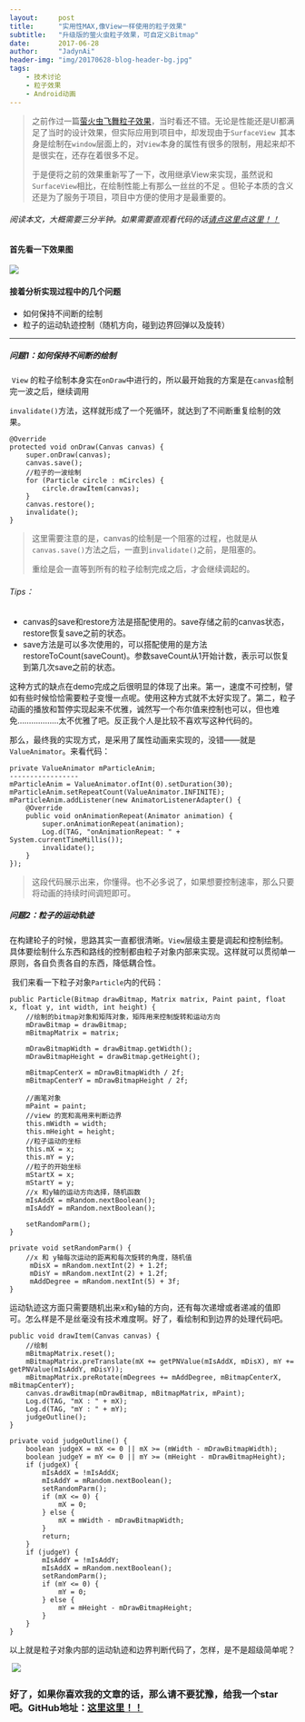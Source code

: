 ```yaml
---
layout:     post
title:      "实用性MAX,像View一样使用的粒子效果"
subtitle:   "升级版的萤火虫粒子效果，可自定义Bitmap"
date:       2017-06-28
author:     "JadynAi"
header-img: "img/20170628-blog-header-bg.jpg"
tags:
    - 技术讨论
    - 粒子效果
    - Android动画
---
```


> 之前作过一篇[萤火虫飞舞粒子效果](http://ailoli.me/2017/05/03/Android%E7%B2%92%E5%AD%90%E7%89%B9%E6%95%88%E4%B9%8B-%E8%90%A4%E7%81%AB%E8%99%AB%E9%A3%9E%E8%88%9E%E6%95%88%E6%9E%9C/)，当时看还不错。无论是性能还是UI都满足了当时的设计效果，但实际应用到项目中，却发现由于`SurfaceView `其本身是绘制在`window`层面上的，对`View`本身的属性有很多的限制，用起来却不是很实在，还存在着很多不足。
>
> 于是便将之前的效果重新写了一下，改用继承View来实现，虽然说和`SurfaceView`相比，在绘制性能上有那么一丝丝的不足 。但轮子本质的含义还是为了服务于项目，项目中方便的使用才是最重要的。

###### *阅读本文，大概需要三分半钟。如果需要直观看代码的话*[请点这里点这里！！](https://github.com/JadynAi/Particle)

#### 首先看一下效果图

![](http://ailoli.me/img/20170628-blog_particle.gif)

#### 接着分析实现过程中的几个问题

- 如何保持不间断的绘制
- 粒子的运动轨迹控制（随机方向，碰到边界回弹以及旋转）

---

##### 问题1：如何保持不间断的绘制

​       `View` 的粒子绘制本身实在`onDraw`中进行的，所以最开始我的方案是在`canvas`绘制完一波之后，继续调用

`invalidate()`方法，这样就形成了一个死循环，就达到了不间断重复绘制的效果。

```
@Override
protected void onDraw(Canvas canvas) {
    super.onDraw(canvas);
    canvas.save();
    //粒子的一波绘制
    for (Particle circle : mCircles) {
        circle.drawItem(canvas);
    }
    canvas.restore();
    invalidate();
}
```

> 这里需要注意的是，canvas的绘制是一个阻塞的过程，也就是从`canvas.save()`方法之后，一直到`invalidate()`之前，是阻塞的。
>
> 重绘是会一直等到所有的粒子绘制完成之后，才会继续调起的。

###### Tips：

- canvas的save和restore方法是搭配使用的。save存储之前的canvas状态，restore恢复save之前的状态。
- save方法是可以多次使用的，可以搭配使用的是方法restoreToCount(saveCount)。参数saveCount从1开始计数，表示可以恢复到第几次save之前的状态。

​      这种方式的缺点在demo完成之后很明显的体现了出来。第一，速度不可控制，譬如有些时候恰恰需要粒子变慢一点呢。使用这种方式就不太好实现了。第二，粒子动画的播放和暂停实现起来不优雅，诚然写一个布尔值来控制也可以，但也难免………………太不优雅了吧。反正我个人是比较不喜欢写这种代码的。

​      那么，最终我的实现方式，是采用了属性动画来实现的，没错——就是`ValueAnimator`。来看代码：

```
private ValueAnimator mParticleAnim;
-----------------
mParticleAnim = ValueAnimator.ofInt(0).setDuration(30);
mParticleAnim.setRepeatCount(ValueAnimator.INFINITE);
mParticleAnim.addListener(new AnimatorListenerAdapter() {
    @Override
    public void onAnimationRepeat(Animator animation) {
        super.onAnimationRepeat(animation);
        Log.d(TAG, "onAnimationRepeat: " + System.currentTimeMillis());
        invalidate();
    }
});
```

> 这段代码展示出来，你懂得。也不必多说了，如果想要控制速率，那么只要将动画的持续时间调短即可。

##### 问题2：粒子的运动轨迹

​       在构建轮子的时候，思路其实一直都很清晰。`View`层级主要是调起和控制绘制。具体要绘制什么东西和路线的控制都由粒子对象内部来实现。这样就可以贯彻单一原则，各自负责各自的东西，降低耦合性。

​       我们来看一下粒子对象`Particle`内的代码：

```
public Particle(Bitmap drawBitmap, Matrix matrix, Paint paint, float x, float y, int width, int height) {
	//绘制的bitmap对象和矩阵对象，矩阵用来控制旋转和运动方向
    mDrawBitmap = drawBitmap;
    mBitmapMatrix = matrix;

    mDrawBitmapWidth = drawBitmap.getWidth();
    mDrawBitmapHeight = drawBitmap.getHeight();

    mBitmapCenterX = mDrawBitmapWidth / 2f;
    mBitmapCenterY = mDrawBitmapHeight / 2f;

	//画笔对象
    mPaint = paint;
	//view 的宽和高用来判断边界
    this.mWidth = width;
    this.mHeight = height;
    //粒子运动的坐标
    this.mX = x;
    this.mY = y;
	//粒子的开始坐标
    mStartX = x;
    mStartY = y;
	//x 和y轴的运动方向选择，随机函数
    mIsAddX = mRandom.nextBoolean();
    mIsAddY = mRandom.nextBoolean();

    setRandomParm();
}

private void setRandomParm() {
	//x 和 y轴每次运动的距离和每次旋转的角度，随机值
     mDisX = mRandom.nextInt(2) + 1.2f;
     mDisY = mRandom.nextInt(2) + 1.2f;
     mAddDegree = mRandom.nextInt(5) + 3f;
}
```

​         运动轨迹这方面只需要随机出来x和y轴的方向，还有每次递增或者递减的值即可。怎么样是不是丝毫没有技术难度啊。好了，看绘制和到边界的处理代码吧。

```
public void drawItem(Canvas canvas) {
    //绘制
    mBitmapMatrix.reset();
    mBitmapMatrix.preTranslate(mX += getPNValue(mIsAddX, mDisX), mY += getPNValue(mIsAddY, mDisY));
    mBitmapMatrix.preRotate(mDegrees += mAddDegree, mBitmapCenterX, mBitmapCenterY);
    canvas.drawBitmap(mDrawBitmap, mBitmapMatrix, mPaint);
    Log.d(TAG, "mX : " + mX);
    Log.d(TAG, "mY : " + mY);
    judgeOutline();
}

private void judgeOutline() {
    boolean judgeX = mX <= 0 || mX >= (mWidth - mDrawBitmapWidth);
    boolean judgeY = mY <= 0 || mY >= (mHeight - mDrawBitmapHeight);
    if (judgeX) {
        mIsAddX = !mIsAddX;
        mIsAddY = mRandom.nextBoolean();
        setRandomParm();
        if (mX <= 0) {
            mX = 0;
        } else {
            mX = mWidth - mDrawBitmapWidth;
        }
        return;
    }
    if (judgeY) {
        mIsAddY = !mIsAddY;
        mIsAddX = mRandom.nextBoolean();
        setRandomParm();
        if (mY <= 0) {
            mY = 0;
        } else {
            mY = mHeight - mDrawBitmapHeight;
        }
    }
}
```

​         以上就是粒子对象内部的运动轨迹和边界判断代码了，怎样，是不是超级简单呢？

​	![](http://ubq.ubiaoqing.com/ubiaoqing98134eb63a4fca7ea739c6e566ca71e7.jpg)

### 好了，如果你喜欢我的文章的话，那么请不要犹豫，给我一个star吧。GitHub地址：[这里这里！！](https://github.com/JadynAi/Particle)